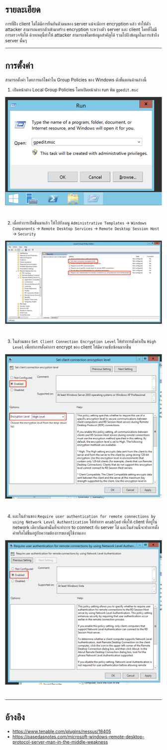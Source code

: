 # รายละเอียด
การที่ฝั่ง client ไม่ได้มีการยืนยันตัวตนของ server แม้จะมีการ encryption แล้ว ทำให้ตัว attacker สามารถแทรกตัวเข้ามาสร้าง encryption ระหว่างตัว server และ client โดยที่ไม่มีการตรวจจับได้ ด้วยเหตุนี้ทำให้ attacker สามารถขโมยข้อมูลสำคัญได้ รวมไปถึงข้อมูลในการเข้าถึง server นั้นๆ
*****

# การตั้งค่า
สามารถตั้งค่า โดยการแก้ไขค่าใน Group Policies ของ Windows ดังขั้นตอนด้านล่างนี้

1. เปิดหน้าต่าง Local Group Policies โดยเปิดหน้าต่าง run พิม `gpedit.msc`

![](./img/rdp1.png)

<br/>

2. เมื่อทำการเปิดขึ้นมาแล้ว ให้ไปยังเมนู `Administrative Templates` -> `Windows Components` -> `Remote Desktop Services` -> `Remote Desktop Session Host` -> `Security` 

![](./img/rdp2.png)

<br/>

3. ในส่วนของ `Set Client Connection Encryption Level` ให้ทำการตั้งค่าเป็น `High Level` เพื่อทำการตั้งค่าการ encrypt ของ client ให้มีความซับซ้อนมากขึ้น

![](./img/rdp3.png)

<br/>

4. และในส่วนของ `Require user authentication for remote connections by using Network Level Authentication` ให้ทำการ `enabled` เพื่อให้ client ที่อยู่ใน network เดียวกันเท่านั้นที่จะทำการ to connect กับ server ได้ และในส่วนนี้จะทำการตั้งค่าหรือไม่ขึ้นอยู่กับความต้องการของผู้ใช้งานเอง

![](./img/rdp4.png)

<br/>

*****

# อ้างอิง

* https://www.tenable.com/plugins/nessus/18405
* https://pasedasnotes.com/microsoft-windows-remote-desktop-protocol-server-man-in-the-middle-weakness